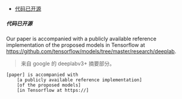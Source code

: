 - [代码已开源](#代码已开源)

##### 代码已开源
Our paper is accompanied with a publicly available reference implementation of the proposed models in Tensorflow at https://github.com/tensorflow/models/tree/master/research/deeplab.

> 来自 google 的 deeplabv3+ 摘要部分。

```
[paper] is accompanied with
    [a publicly available reference implementation]
    [of the proposed models]
    [in Tensorflow at https://]
```

